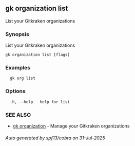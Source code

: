 ## gk organization list

List your Gitkraken organizations

### Synopsis

List your Gitkraken organizations

```
gk organization list [flags]
```

### Examples

```
  gk org list
```

### Options

```
  -h, --help   help for list
```

### SEE ALSO

* [gk organization](gk_organization.md)	 - Manage your Gitkraken organizations

###### Auto generated by spf13/cobra on 31-Jul-2025
